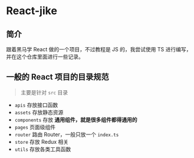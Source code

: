 # React-jike

## 简介

跟着黑马学 React 做的一个项目，不过教程是 JS 的，我尝试使用 TS 进行编写，并在这个仓库里面进行一些记录。

## 一般的 React 项目的目录规范

> 主要是针对 `src` 目录

- `apis` 存放接口函数
- `assets` 存放静态资源
- `components` 存放 **通用组件，就是很多组件都得通用的**
- `pages` 页面级组件
- `router` 路由 Router，一般只放一个 `index.ts`
- `store` 存放 Redux 相关
- `utils` 存放各类工具函数
